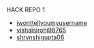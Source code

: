 HACK REPO 1

- [iwonttellyoumyusername](https://github.com/iwonttellyoumyusername)
- [vishalsirohi98765](https://github.com/vishalsirohi98765)
- [shrynshigupta06](https://github.com/shrynshigupta06)
